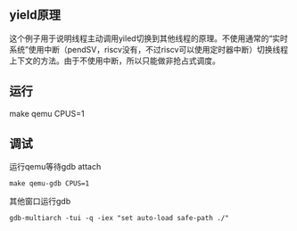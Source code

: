 ## yield原理

这个例子用于说明线程主动调用yiled切换到其他线程的原理。不使用通常的“实时系统”使用中断（pendSV，riscv没有，不过riscv可以使用定时器中断）切换线程上下文的方法。由于不使用中断，所以只能做非抢占式调度。

## 运行
make qemu CPUS=1

## 调试
运行qemu等待gdb attach

    make qemu-gdb CPUS=1

其他窗口运行gdb

    gdb-multiarch -tui -q -iex "set auto-load safe-path ./"